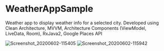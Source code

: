 # WeatherAppSample
Weather app to display weather info for a selected city. Developed using Clean Architecture, MVVM, Architecture Components (ViewModel, LiveData, Room), RxJava2, Google Places API

![Screenshot_20200602-115405](https://user-images.githubusercontent.com/17084792/83553835-0fe0e480-a4c9-11ea-935a-b1a7ecfa7862.png)      ![Screenshot_20200602-115942](https://user-images.githubusercontent.com/17084792/83553850-153e2f00-a4c9-11ea-8a1d-4cb19a50d0fd.png)
